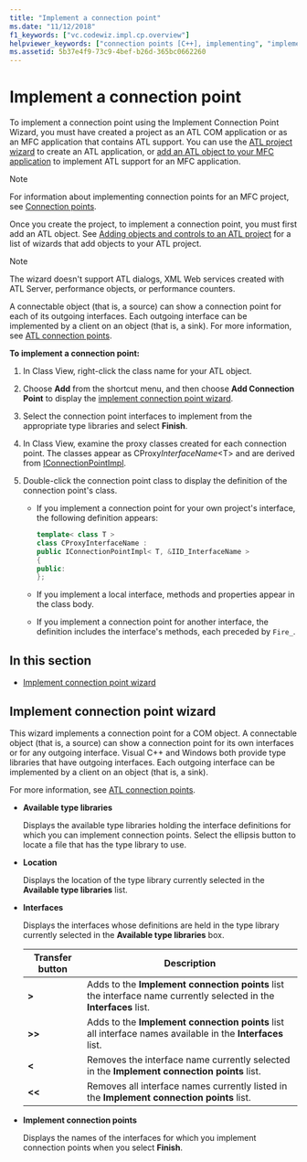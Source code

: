```yaml
---
title: "Implement a connection point"
ms.date: "11/12/2018"
f1_keywords: ["vc.codewiz.impl.cp.overview"]
helpviewer_keywords: ["connection points [C++], implementing", "implement connection point wizard [C++]"]
ms.assetid: 5b37e4f9-73c9-4bef-b26d-365bc0662260
---
```

# Implement a connection point

To implement a connection point using the Implement Connection Point Wizard, you must have created a project as an ATL COM application or as an MFC application that contains ATL support. You can use the [ATL project wizard](../atl/reference/atl-project-wizard.md) to create an ATL application, or [add an ATL object to your MFC application](../mfc/reference/adding-atl-support-to-your-mfc-project.md) to implement ATL support for an MFC application.

> [!NOTE]
> For information about implementing connection points for an MFC project, see [Connection points](../mfc/connection-points.md).

Once you create the project, to implement a connection point, you must first add an ATL object. See [Adding objects and controls to an ATL project](../atl/reference/adding-objects-and-controls-to-an-atl-project.md) for a list of wizards that add objects to your ATL project.

> [!NOTE]
> The wizard doesn't support ATL dialogs, XML Web services created with ATL Server, performance objects, or performance counters.

A connectable object (that is, a source) can show a connection point for each of its outgoing interfaces. Each outgoing interface can be implemented by a client on an object (that is, a sink). For more information, see [ATL connection points](../atl/atl-connection-points.md).

**To implement a connection point:**

1. In Class View, right-click the class name for your ATL object.

1. Choose **Add** from the shortcut menu, and then choose **Add Connection Point** to display the [implement connection point wizard](#implement-connection-point-wizard).

1. Select the connection point interfaces to implement from the appropriate type libraries and select **Finish**.

1. In Class View, examine the proxy classes created for each connection point. The classes appear as CProxy*InterfaceName*\<T> and are derived from [IConnectionPointImpl](../atl/reference/iconnectionpointimpl-class.md).

1. Double-click the connection point class to display the definition of the connection point's class.

   - If you implement a connection point for your own project's interface, the following definition appears:

     ```cpp
     template< class T >
     class CProxyInterfaceName :
     public IConnectionPointImpl< T, &IID_InterfaceName >
     {
     public:
     };
     ```

   - If you implement a local interface, methods and properties appear in the class body.

   - If you implement a connection point for another interface, the definition includes the interface's methods, each preceded by `Fire_`.

## In this section

- [Implement connection point wizard](#implement-connection-point-wizard)

## Implement connection point wizard

This wizard implements a connection point for a COM object. A connectable object (that is, a source) can show a connection point for its own interfaces or for any outgoing interface. Visual C++ and Windows both provide type libraries that have outgoing interfaces. Each outgoing interface can be implemented by a client on an object (that is, a sink).

For more information, see [ATL connection points](../atl/atl-connection-points.md).

- **Available type libraries**

  Displays the available type libraries holding the interface definitions for which you can implement connection points. Select the ellipsis button to locate a file that has the type library to use.

- **Location**

  Displays the location of the type library currently selected in the **Available type libraries** list.

- **Interfaces**

  Displays the interfaces whose definitions are held in the type library currently selected in the **Available type libraries** box.

  |Transfer button|Description|
  |---------------------|-----------------|
  |**>**|Adds to the **Implement connection points** list the interface name currently selected in the **Interfaces** list.|
  |**>>**|Adds to the **Implement connection points** list all interface names available in the **Interfaces** list.|
  |**\<**|Removes the interface name currently selected in the **Implement connection points** list.|
  |**\<\<**|Removes all interface names currently listed in the **Implement connection points** list.|

- **Implement connection points**

  Displays the names of the interfaces for which you implement connection points when you select **Finish**.
